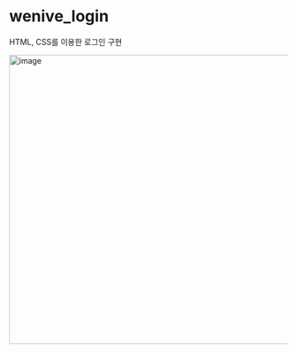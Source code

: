 # wenive_login

HTML, CSS를 이용한 로그인 구현

<img width="523" alt="image" src="https://github.com/githyuniiee/wenive_login/assets/109260733/f418f29a-d70e-4d63-bc45-d2bf5d537715">
